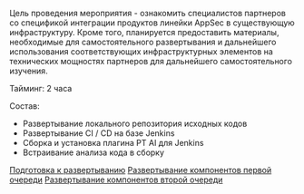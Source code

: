 Цель проведения мероприятия - ознакомить специалистов партнеров со спецификой интеграции продуктов линейки AppSec в существующую инфраструктуру. Кроме того, планируется предоставить материалы, необходимые для самостоятельного развертывания и дальнейшего использования соответствующих инфраструктурных элементов на технических мощностях партнеров для дальнейшего самостоятельного изучения.

Тайминг: 2 часа

Состав:
- Развертывание локального репозитория исходных кодов
- Развертывание CI / CD на базе Jenkins
- Сборка и установка плагина PT AI для Jenkins
- Встраивание анализа кода в сборку

[Подготовка к развертыванию](Подготовка%20к%20развертыванию.md)
[Развертывание компонентов первой очереди](Развертывание%20компонентов%20первой%20очереди.md)
[Развертывание компонентов второй очереди](Развертывание%20компонентов%20второй%20очереди.md)